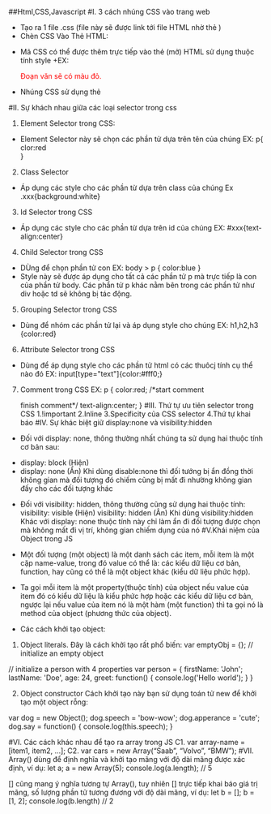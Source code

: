 ##Html,CSS,Javascript
#I. 3 cách nhúng CSS vào trang web
- Tạo ra 1 file .css (file này sẽ được link tới file HTML nhờ thẻ <link>)
- Chèn CSS Vào Thẻ HTML:
+ Mã CSS có thể được thêm trực tiếp vào thẻ (mở) HTML sử dụng thuộc tính style
+EX: <p style="color: red">Đoạn văn sẽ có màu đỏ.</p>
- Nhúng CSS sử dụng thẻ <style>
+Ex: 
     <style>
	body {
    	font-size: 12px;
	}
     </style>

#II. Sự khách nhau giữa các loại selector trong css
1. Element Selector trong CSS:
- Element Selector này sẽ chọn các phần tử dựa trên tên của chúng
EX:    p{
	 clor:red	
       }
2. Class Selector
- Áp dụng các style cho các phần từ dựa trên class của chúng
Ex	.xxx{background:white}
3. Id Selector trong CSS
- Áp dụng các style cho các phần từ dựa trên id của chúng
EX: #xxx{text-align:center}
4. Child Selector trong CSS
- DÙng để chọn phần tử con
EX:	body > p {
            color:blue
        } 
- Style này sẽ được áp dụng cho tất cả các phần tử p mà trực tiếp là con của phần tử body. Các phần tử p khác nằm bên trong các phần tử như div hoặc td sẽ không bị tác động.
5. Grouping Selector trong CSS
- Dùng để nhóm các phần tử lại và áp dụng style cho chúng
EX: h1,h2,h3 {color:red}
6. Attribute Selector trong CSS
- Dùng để áp dụng style cho các phần tử html có các thuôcj  tính cụ thể nào đó
EX: 	input[type="text"]{color:#fff0;}
7. Comment trong CSS
EX: p {
       color:red;
	/*start comment
	
	finish comment*/
       text-align:center;
      }
#III. Thứ tự ưu  tiên selector trong CSS
1.!important
2.Inline
3.Specificity của CSS selector
4.Thứ tự khai báo
#IV. Sự khác biệt giữ display:none và visibility:hidden
- Đối với display: none, thông thường nhất chúng ta sử dụng hai thuộc tính cơ bản sau:
+ display: block (Hiện)
+ display: none (Ẩn)
Khi dùng disable:none thì đối tướng bị ẩn đồng thời không gian mà đối tượng đó chiếm cũng bị mất đi nhường không gian đấy cho các đối tượng khác
- Đối với visibility: hidden, thông thường cũng sử dụng hai thuộc tính:
visibility: visible (Hiện)
visibility: hidden (Ân)
Khi dùng visibility:hidden Khác với display: none thuộc tính này chỉ làm ẩn đi đối tượng được chọn mà không mất đi vị trí, không gian chiếm dụng của nó
#V.Khái niệm của Object trong JS
- Một đối tượng (một object) là một danh sách các item, mỗi item là một cặp name-value, trong đó value có thể là: các kiểu dữ liệu cơ bản, function, hay cũng có thể là một object khác (kiểu dữ liệu phức hợp).

- Ta gọi mỗi item là một property(thuộc tính) của object nếu value của item đó có kiểu dữ liệu là kiểu phức hợp hoặc các kiểu dữ liệu cơ bản, ngược lại nếu value của item nó là một hàm (một function) thì ta gọi nó là method của object (phương thức của object).
- Các cách khởi tạo object:
1. Object literals.
Đây là cách khởi tạo rất phổ biến:
var emptyObj = {}; // initialize an empty object

// initialize a person with 4 properties
var person = {
    firstName: 'John';
    lastName: 'Doe',
    age: 24,
    greet: function() {
        console.log('Hello world');
    }
}

2. Object constructor
Cách khởi tạo này bạn sử dụng toán tử new để khởi tạo một object rỗng:

var dog = new Object();
dog.speech = 'bow-wow';
dog.apperance = 'cute';
dog.say = function() {
    console.log(this.speech);
}

#VI. Các cách khác nhau để tạo ra array trong JS
C1. var array-name = [item1, item2, …];
C2. var cars = new Array(“Saab”, “Volvo”, “BMW”);
#VII.
Array() dùng để định nghĩa và khởi tạo mãng với độ dài mãng được xác định, ví dụ:
let a;
a = new Array(5);
console.log(a.length); // 5

[] cũng mang ý nghĩa tương tự Array(), tuy nhiên [] trực tiếp khai báo giá trị mãng, số lượng phần tử tương đương với độ dài mãng, ví dụ:
let b = [];
b = [1, 2];
console.log(b.length) // 2




